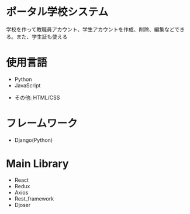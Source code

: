 # ポータル学校システム

学校を作って教職員アカウント、学生アカウントを作成、削除、編集などできる。また、学生証も使える

# 使用言語

- Python
- JavaScript

* その他: HTML/CSS

# フレームワーク

- Django(Python)

# Main Library

- React
- Redux
- Axios
- Rest_framework
- Djoser
